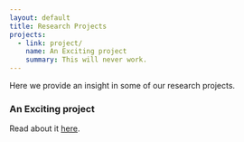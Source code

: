 ```yaml
---
layout: default
title: Research Projects
projects:
  - link: project/
    name: An Exciting project
    summary: This will never work.
---
```


Here we provide an insight in some of our research projects.

### An Exciting project
Read about it [here][project].

[project]: project/index.html
